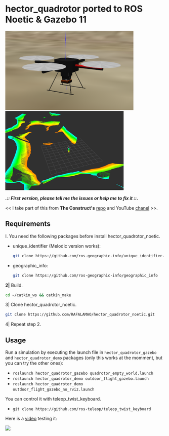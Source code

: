 # hector_quadrotor ported to ROS Noetic & Gazebo 11

<img src="imgs/dron_photo.png" height="250"/> <img src="imgs/dron_photo_rviz.png" height="250"/>

***.:: First version, please tell me the issues or help me to fix it ::.***

<< I take part of this from __The Construct's__ [repo](https://bitbucket.org/theconstructcore/hector_quadrotor_sim/src/master/) and YouTube [chanel](https://www.youtube.com/channel/UCt6Lag-vv25fTX3e11mVY1Q) >>.

## Requirements

I. You need the following packages before install hector_quadrotor_noetic.

* unique_identifier (Melodic version works):
    ```sh
    git clone https://github.com/ros-geographic-info/unique_identifier.git
    ```
* geographic_info:
    ```sh
    git clone https://github.com/ros-geographic-info/geographic_info
    ```

__2|__ Build.
```sh
cd ~/catkin_ws && catkin_make
```

3| Clone hector_quadrotor_noetic.
```sh
git clone https://github.com/RAFALAMAO/hector_quadrotor_noetic.git
```

4| Repeat step 2.

## Usage

Run a simulation by executing the launch file in `hector_quadrotor_gazebo` and `hector_quadrotor_demo` packages (only this works at the momment, but you can try the other ones):

* `roslaunch hector_quadrotor_gazebo quadrotor_empty_world.launch`
* `roslaunch hector_quadrotor_demo outdoor_flight_gazebo.launch`
* `roslaunch hector_quadrotor_demo outdoor_flight_gazebo_no_rviz.launch`

You can control it with teleop_twist_keyboard.
* `git clone https://github.com/ros-teleop/teleop_twist_keyboard`

Here is a [video](https://www.youtube.com/watch?v=-2IWfZjqoNc) testing it:

<img src="imgs/gif.GIF"/>
